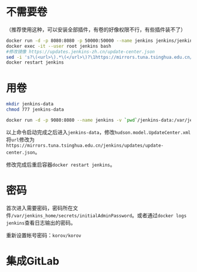 # 不需要卷

（推荐使用这种，可以安装全部插件，有卷的好像权限不行，有些插件装不了）

```bash
docker run -d -p 8080:8080 -p 50000:50000 --name jenkins jenkins/jenkins:lts
docker exec -it --user root jenkins bash
#修改镜像 https://updates.jenkins-zh.cn/update-center.json
sed -i 's?\(<url>\).*\(</url>\)?\1https://mirrors.tuna.tsinghua.edu.cn/jenkins/updates/update-center.json\2?g' /var/jenkins_home/hudson.model.UpdateCenter.xml
docker restart jenkins
```

# 用卷

```bash
mkdir jenkins-data
chmod 777 jenkins-data

docker run -d -p 9080:8080 --name jenkins -v `pwd`/jenkins-data:/var/jenkins_home  jenkinsci/blueocean
```

以上命令启动完成之后进入`jenkins-data`，修改`hudson.model.UpdateCenter.xml`将`url`修改为`https://mirrors.tuna.tsinghua.edu.cn/jenkins/updates/update-center.json`。

修改完成后重启容器`docker restart jenkins`。

# 密码

首次进入需要密码，密码所在文件`/var/jenkins_home/secrets/initialAdminPassword`。或者通过`docker logs jenkins`查看日志输出的密码。

重新设置帐号密码：`korov/korov`

# 集成GitLab

